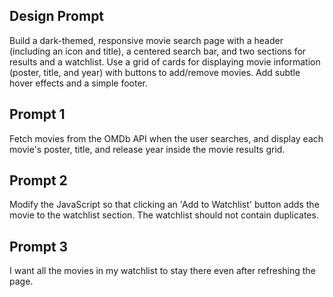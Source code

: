 ## Design Prompt
Build a dark-themed, responsive movie search page with a header (including an icon and title), a centered search bar, and two sections for results and a watchlist. Use a grid of cards for displaying movie information (poster, title, and year) with buttons to add/remove movies. Add subtle hover effects and a simple footer.

## Prompt 1
Fetch movies from the OMDb API when the user searches, and display each movie's poster, title, and release year inside the movie results grid.

## Prompt 2
Modify the JavaScript so that clicking an 'Add to Watchlist' button adds the movie to the watchlist section. The watchlist should not contain duplicates.

## Prompt 3
I want all the movies in my watchlist to stay there even after refreshing the page.